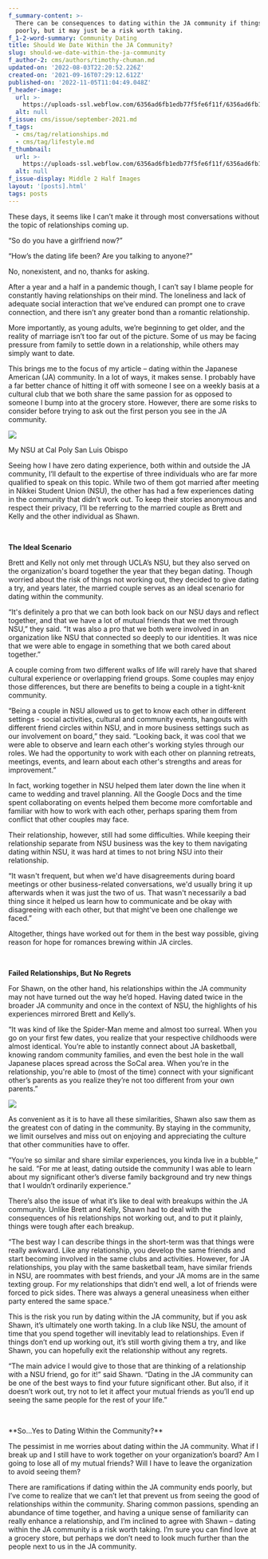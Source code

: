 ```yaml
---
f_summary-content: >-
  There can be consequences to dating within the JA community if things go
  poorly, but it may just be a risk worth taking.
f_1-2-word-summary: Community Dating
title: Should We Date Within the JA Community?
slug: should-we-date-within-the-ja-community
f_author-2: cms/authors/timothy-chuman.md
updated-on: '2022-08-03T22:20:52.226Z'
created-on: '2021-09-16T07:29:12.612Z'
published-on: '2022-11-05T11:04:49.048Z'
f_header-image:
  url: >-
    https://uploads-ssl.webflow.com/6356ad6fb1edb77f5fe6f11f/6356ad6fb1edb700a1e6fad6_614ac05b1c48a35564e79b2f_happy-asian-couple-dating-at-the-beach-during-travel-honeymoon.jpeg
  alt: null
f_issue: cms/issue/september-2021.md
f_tags:
  - cms/tag/relationships.md
  - cms/tag/lifestyle.md
f_thumbnail:
  url: >-
    https://uploads-ssl.webflow.com/6356ad6fb1edb77f5fe6f11f/6356ad6fb1edb7009de6fad7_614ac0774a88b86f62f8032c_Screenshot202021-09-2120223428.jpeg
  alt: null
f_issue-display: Middle 2 Half Images
layout: '[posts].html'
tags: posts
---
```


​​These days, it seems like I can’t make it through most conversations without the topic of relationships coming up.

“So do you have a girlfriend now?”

“How’s the dating life been? Are you talking to anyone?”

No, nonexistent, and no, thanks for asking.

After a year and a half in a pandemic though, I can’t say I blame people for constantly having relationships on their mind. The loneliness and lack of adequate social interaction that we’ve endured can prompt one to crave connection, and there isn’t any greater bond than a romantic relationship.

More importantly, as young adults, we’re beginning to get older, and the reality of marriage isn’t too far out of the picture. Some of us may be facing pressure from family to settle down in a relationship, while others may simply want to date.

This brings me to the focus of my article – dating within the Japanese American (JA) community. In a lot of ways, it makes sense. I probably have a far better chance of hitting it off with someone I see on a weekly basis at a cultural club that we both share the same passion for as opposed to someone I bump into at the grocery store. However, there are some risks to consider before trying to ask out the first person you see in the JA community.

![](https://uploads-ssl.webflow.com/6356ad6fb1edb77f5fe6f11f/6356ad6fb1edb7bdf8e6f9b4_IMG_4431.JPG)

My NSU at Cal Poly San Luis Obispo

Seeing how I have zero dating experience, both within and outside the JA community, I’ll default to the expertise of three individuals who are far more qualified to speak on this topic. While two of them got married after meeting in Nikkei Student Union (NSU), the other has had a few experiences dating in the community that didn’t work out. To keep their stories anonymous and respect their privacy, I’ll be referring to the married couple as Brett and Kelly and the other individual as Shawn.

‍

**The Ideal Scenario**‍

Brett and Kelly not only met through UCLA’s NSU, but they also served on the organization's board together the year that they began dating. Though worried about the risk of things not working out, they decided to give dating a try, and years later, the married couple serves as an ideal scenario for dating within the community.

“It's definitely a pro that we can both look back on our NSU days and reflect together, and that we have a lot of mutual friends that we met through NSU,” they said. “It was also a pro that we both were involved in an organization like NSU that connected so deeply to our identities. It was nice that we were able to engage in something that we both cared about together.”

A couple coming from two different walks of life will rarely have that shared cultural experience or overlapping friend groups. Some couples may enjoy those differences, but there are benefits to being a couple in a tight-knit community.

“Being a couple in NSU allowed us to get to know each other in different settings - social activities, cultural and community events, hangouts with different friend circles within NSU, and in more business settings such as our involvement on board,” they said. “Looking back, it was cool that we were able to observe and learn each other's working styles through our roles. We had the opportunity to work with each other on planning retreats, meetings, events, and learn about each other's strengths and areas for improvement.”

In fact, working together in NSU helped them later down the line when it came to wedding and travel planning. All the Google Docs and the time spent collaborating on events helped them become more comfortable and familiar with how to work with each other, perhaps sparing them from conflict that other couples may face.

Their relationship, however, still had some difficulties. While keeping their relationship separate from NSU business was the key to them navigating dating within NSU, it was hard at times to not bring NSU into their relationship.

“It wasn't frequent, but when we'd have disagreements during board meetings or other business-related conversations, we'd usually bring it up afterwards when it was just the two of us. That wasn't necessarily a bad thing since it helped us learn how to communicate and be okay with disagreeing with each other, but that might've been one challenge we faced.”

Altogether, things have worked out for them in the best way possible, giving reason for hope for romances brewing within JA circles.

‍

**Failed Relationships, But No Regrets**‍

For Shawn, on the other hand, his relationships within the JA community may not have turned out the way he’d hoped. Having dated twice in the broader JA community and once in the context of NSU, the highlights of his experiences mirrored Brett and Kelly’s.

“It was kind of like the Spider-Man meme and almost too surreal. When you go on your first few dates, you realize that your respective childhoods were almost identical. You’re able to instantly connect about JA basketball, knowing random community families, and even the best hole in the wall Japanese places spread across the SoCal area. When you’re in the relationship, you're able to (most of the time) connect with your significant other’s parents as you realize they’re not too different from your own parents.”

![](https://uploads-ssl.webflow.com/6356ad6fb1edb77f5fe6f11f/6356ad6fb1edb751f0e6f9b3_spiderman.jpeg)

As convenient as it is to have all these similarities, Shawn also saw them as the greatest con of dating in the community. By staying in the community, we limit ourselves and miss out on enjoying and appreciating the culture that other communities have to offer.

“You’re so similar and share similar experiences, you kinda live in a bubble,” he said. “For me at least, dating outside the community I was able to learn about my significant other’s diverse family background and try new things that I wouldn’t ordinarily experience.”

There’s also the issue of what it’s like to deal with breakups within the JA community. Unlike Brett and Kelly, Shawn had to deal with the consequences of his relationships not working out, and to put it plainly, things were tough after each breakup.

“The best way I can describe things in the short-term was that things were really awkward. Like any relationship, you develop the same friends and start becoming involved in the same clubs and activities. However, for JA relationships, you play with the same basketball team, have similar friends in NSU, are roommates with best friends, and your JA moms are in the same texting group. For my relationships that didn’t end well, a lot of friends were forced to pick sides. There was always a general uneasiness when either party entered the same space.”

This is the risk you run by dating within the JA community, but if you ask Shawn, it’s ultimately one worth taking. In a club like NSU, the amount of time that you spend together will inevitably lead to relationships. Even if things don’t end up working out, it’s still worth giving them a try, and like Shawn, you can hopefully exit the relationship without any regrets.

“The main advice I would give to those that are thinking of a relationship with a NSU friend, go for it!” said Shawn. “Dating in the JA community can be one of the best ways to find your future significant other. But also, if it doesn’t work out, try not to let it affect your mutual friends as you’ll end up seeing the same people for the rest of your life.”

‍

\*\*So…Yes to Dating Within the Community?\*\*‍

The pessimist in me worries about dating within the JA community. What if I break up and I still have to work together on your organization’s board? Am I going to lose all of my mutual friends? Will I have to leave the organization to avoid seeing them?

There are ramifications if dating within the JA community ends poorly, but I’ve come to realize that we can’t let that prevent us from seeing the good of relationships within the community. Sharing common passions, spending an abundance of time together, and having a unique sense of familiarity can really enhance a relationship, and I’m inclined to agree with Shawn – dating within the JA community is a risk worth taking. I’m sure you can find love at a grocery store, but perhaps we don’t need to look much further than the people next to us in the JA community.
